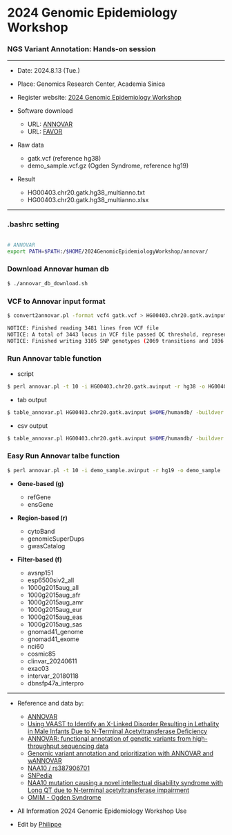 # 2024 Genomic Epidemiology Workshop

### NGS Variant Annotation: Hands-on session
---
* Date: 2024.8.13 (Tue.)
* Place: Genomics Research Center, Academia Sinica
* Register website: [2024 Genomic Epidemiology Workshop](https://gesw.genomics.sinica.edu.tw/%E9%A6%96%E9%A0%81)
* Software download
    * URL: [ANNOVAR](http://annovar.openbioinformatics.org/en/latest/)
    * URL: [FAVOR](https://favor.genohub.org/)

* Raw data
    * gatk.vcf (reference hg38)
    * demo_sample.vcf.gz (Ogden Syndrome, reference hg19)
    

* Result
    * HG00403.chr20.gatk.hg38_multianno.txt
    * HG00403.chr20.gatk.hg38_multianno.xlsx

---

### .bashrc setting

```bash

# ANNOVAR
export PATH=$PATH:/$HOME/2024GenomicEpidemiologyWorkshop/annovar/

```

### Download Annovar human db

```bash
$ ./annovar_db_download.sh
```

### VCF to Annovar input format

```bash
$ convert2annovar.pl -format vcf4 gatk.vcf > HG00403.chr20.gatk.avinput
```

```bash
NOTICE: Finished reading 3481 lines from VCF file
NOTICE: A total of 3443 locus in VCF file passed QC threshold, representing 3105 SNPs (2069 transitions and 1036 transversions) and 338 indels/substitutions
NOTICE: Finished writing 3105 SNP genotypes (2069 transitions and 1036 transversions) and 338 indels/substitutions for 1 sample
```

### Run Annovar table function

* script

```bash
$ perl annovar.pl -t 10 -i HG00403.chr20.gatk.avinput -r hg38 -o HG00403.chr20.gatk
```

* tab output

```bash
$ table_annovar.pl HG00403.chr20.gatk.avinput $HOME/humandb/ -buildver hg38 -out HG00403.chr20.gatk -remove -protocol refGene,ensGene,cytoBand,genomicSuperDups,gwasCatalog,avsnp150,esp6500siv2_all,1000g2015aug_all,1000g2015aug_afr,1000g2015aug_amr,1000g2015aug_eur,1000g2015aug_eas,1000g2015aug_sas,nci60,cosmic89_coding,cosmic89_noncoding,clinvar_20190305,gnomad_genome,gnomad211_exome,exac03,intervar_20180118,dbnsfp31a_interpro -operation g,g,r,r,r,f,f,f,f,f,f,f,f,f,f,f,f,f,f,f,f,f -otherinfo -nastring NA
```

* csv output

```bash
$ table_annovar.pl HG00403.chr20.gatk.avinput $HOME/humandb/ -buildver hg38 -out HG00403.chr20.gatk -remove -protocol refGene,ensGene,cytoBand,genomicSuperDups,gwasCatalog,avsnp150,esp6500siv2_all,1000g2015aug_all,1000g2015aug_afr,1000g2015aug_amr,1000g2015aug_eur,1000g2015aug_eas,1000g2015aug_sas,nci60,cosmic89_coding,cosmic89_noncoding,clinvar_20190305,gnomad211_genome,gnomad211_exome,exac03,intervar_20180118,dbnsfp31a_interpro, -operation g,g,r,r,r,f,f,f,f,f,f,f,f,f,f,f,f,f,f,f,f,f -otherinfo -nastring . -csvout
```

### Easy Run Annovar talbe function

```bash
$ perl annovar.pl -t 10 -i demo_sample.avinput -r hg19 -o demo_sample
```

* **Gene-based (g)**
    * refGene
    * ensGene

* **Region-based (r)**
    * cytoBand
    * genomicSuperDups
    * gwasCatalog

* **Filter-based (f)**
    * avsnp151
    * esp6500siv2_all
    * 1000g2015aug_all
    * 1000g2015aug_afr
    * 1000g2015aug_amr
    * 1000g2015aug_eur
    * 1000g2015aug_eas
    * 1000g2015aug_sas
    * gnomad41_genome
    * gnomad41_exome
    * nci60
    * cosmic85
    * clinvar_20240611
    * exac03
    * intervar_20180118
    * dbnsfp47a_interpro

---

* Reference and data by:
    * [ANNOVAR](http://annovar.openbioinformatics.org/en/latest/)
    * [Using VAAST to Identify an X-Linked Disorder Resulting in Lethality in Male Infants Due to N-Terminal Acetyltransferase Deficiency](http://www.ncbi.nlm.nih.gov/pmc/articles/PMC3135802/)
    * [ANNOVAR: functional annotation of genetic variants from high-throughput sequencing data](http://www.ncbi.nlm.nih.gov/pubmed/20601685)
    * [Genomic variant annotation and prioritization with ANNOVAR and wANNOVAR](http://www.nature.com/nprot/journal/v10/n10/full/nprot.2015.105.html)
    * [NAA10 / rs387906701](http://www.ncbi.nlm.nih.gov/projects/SNP/snp_ref.cgi?rs=rs387906701)
    * [SNPedia](http://snpedia.com/index.php/Rs387906701)
    * [NAA10 mutation causing a novel intellectual disability syndrome with Long QT due to N-terminal acetyltransferase impairment](http://www.nature.com/articles/srep16022)
    * [OMIM - Ogden Syndrome](http://www.omim.org/entry/300855)


* All Information 2024 Genomic Epidemiology Workshop Use
* Edit by [Philippe](http://github.com/geniusphil)

